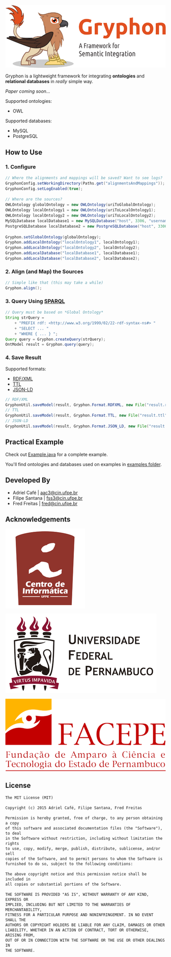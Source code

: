 ![](https://github.com/adrielcafe/GryphonFramework/raw/master/images/gryphon.png)

Gryphon is a lightweight framework for integrating **ontologies** and **relational databases** in *really* simple way.

*Paper coming soon...*

Supported ontologies:
* OWL

Supported databases: 
* MySQL
* PostgreSQL

## How to Use

### 1. Configure
```java
// Where the alignments and mappings will be saved? Want to see logs?
GryphonConfig.setWorkingDirectory(Paths.get("alignmentsAndMappings"));
GryphonConfig.setLogEnabled(true); 

// Where are the sources?
OWLOntology globalOntology = new OWLOntology(uriToGlobalOntology); 
OWLOntology localOntology1 = new OWLOntology(uriToLocalOntology1); 
OWLOntology localOntology2 = new OWLOntology(uriToLocalOntology2);
MySQLDatabase localDatabase1 = new MySQLDatabase("host", 3306, "username", "password", "localDatabase1"); 
PostgreSQLDatabase localDatabase2 = new PostgreSQLDatabase("host", 3306, "username", "password", "localDatabase2"); 

Gryphon.setGlobalOntology(globalOntology); 
Gryphon.addLocalOntology("localOntology1", localOntology1);
Gryphon.addLocalOntology("localOntology2", localOntology2);
Gryphon.addLocalDatabase("localDatabase1", localDatabase1);
Gryphon.addLocalDatabase("localDatabase2", localDatabase2);
```

### 2. Align (and Map) the Sources
```java
// Simple like that (this may take a while)
Gryphon.align();
```

### 3. Query Using [SPARQL](http://www.w3.org/TR/sparql11-query/)
```java
// Query must be based on *Global Ontology*
String strQuery = 
	+ "PREFIX rdf: <http://www.w3.org/1999/02/22-rdf-syntax-ns#> "
	+ "SELECT ... "
	+ "WHERE { ... } "; 
Query query = Gryphon.createQuery(strQuery);
OntModel result = Gryphon.query(query);
```

### 4. Save Result
Supported formats:
* [RDF/XML](http://w3.org/TR/rdf-syntax-grammar/)
* [TTL](http://w3.org/TR/turtle/)
* [JSON-LD](http://w3.org/TR/json-ld/)

```java
// RDF/XML
GryphonUtil.saveModel(result, Gryphon.Format.RDFXML, new File("result.rdf"));
// TTL
GryphonUtil.saveModel(result, Gryphon.Format.TTL, new File("result.ttl"));
// JSON-LD
GryphonUtil.saveModel(result, Gryphon.Format.JSON_LD, new File("result.json"));
```

## Practical Example
Check out [Example.java](http://github.com/adrielcafe/GryphonFramework/blob/master/src/br/ufpe/cin/aac3/gryphon/Example.java) for a complete example.

You'll find ontologies and databases used on examples in [examples folder](http://github.com/adrielcafe/GryphonFramework/tree/master/examples).

## Developed By
* Adriel Café | <aac3@cin.ufpe.br>
* Filipe Santana | <fss3@cin.ufpe.br>
* Fred Freitas | <fred@cin.ufpe.br>

## Acknowledgements
[![CIn-UFPE](https://github.com/adrielcafe/GryphonFramework/raw/master/images/cin.png)](http://www2.cin.ufpe.br)

[![UFPE](https://github.com/adrielcafe/GryphonFramework/raw/master/images/ufpe.png)](http://www.ufpe.br)

[![FACEPE](https://github.com/adrielcafe/GryphonFramework/raw/master/images/facepe.png)](http://www.facepe.br)

## License
```
The MIT License (MIT)

Copyright (c) 2015 Adriel Café, Filipe Santana, Fred Freitas

Permission is hereby granted, free of charge, to any person obtaining a copy
of this software and associated documentation files (the "Software"), to deal
in the Software without restriction, including without limitation the rights
to use, copy, modify, merge, publish, distribute, sublicense, and/or sell
copies of the Software, and to permit persons to whom the Software is
furnished to do so, subject to the following conditions:

The above copyright notice and this permission notice shall be included in
all copies or substantial portions of the Software.

THE SOFTWARE IS PROVIDED "AS IS", WITHOUT WARRANTY OF ANY KIND, EXPRESS OR
IMPLIED, INCLUDING BUT NOT LIMITED TO THE WARRANTIES OF MERCHANTABILITY,
FITNESS FOR A PARTICULAR PURPOSE AND NONINFRINGEMENT. IN NO EVENT SHALL THE
AUTHORS OR COPYRIGHT HOLDERS BE LIABLE FOR ANY CLAIM, DAMAGES OR OTHER
LIABILITY, WHETHER IN AN ACTION OF CONTRACT, TORT OR OTHERWISE, ARISING FROM,
OUT OF OR IN CONNECTION WITH THE SOFTWARE OR THE USE OR OTHER DEALINGS IN
THE SOFTWARE.
```